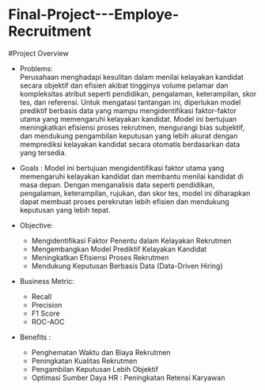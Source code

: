 # Final-Project---Employe-Recruitment

#Project Overview
- Problems:<br>
Perusahaan menghadapi kesulitan dalam menilai kelayakan kandidat secara objektif dan efisien akibat tingginya volume pelamar dan kompleksitas atribut seperti pendidikan, pengalaman, keterampilan, skor tes, dan referensi. Untuk mengatasi tantangan ini, diperlukan model prediktif berbasis data yang mampu mengidentifikasi faktor-faktor utama yang memengaruhi kelayakan kandidat. Model ini bertujuan meningkatkan efisiensi proses rekrutmen, mengurangi bias subjektif, dan mendukung pengambilan keputusan yang lebih akurat dengan memprediksi kelayakan kandidat secara otomatis berdasarkan data yang tersedia.

- Goals :
  Model ini bertujuan mengidentifikasi faktor utama yang memengaruhi kelayakan kandidat dan membantu menilai kandidat di masa depan. Dengan menganalisis data seperti pendidikan, pengalaman, keterampilan, rujukan, dan skor tes, model ini diharapkan dapat membuat proses perekrutan lebih efisien dan mendukung keputusan yang lebih tepat.

- Objective:
  - Mengidentifikasi Faktor Penentu dalam Kelayakan Rekrutmen
  - Mengembangkan Model Prediktif Kelayakan Kandidat
  - Meningkatkan Efisiensi Proses Rekrutmen
  - Mendukung Keputusan Berbasis Data (Data-Driven Hiring)

- Business Metric:
  - Recall
  - Precision
  - F1 Score
  - ROC-AOC

- Benefits :
  - Penghematan Waktu dan Biaya Rekrutmen
  - Peningkatan Kualitas Rekrutmen
  - Pengambilan Keputusan Lebih Objektif
  - Optimasi Sumber Daya HR : Peningkatan Retensi Karyawan
